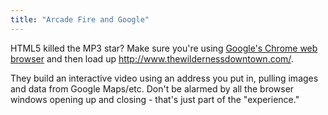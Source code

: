 ```yaml
---
title: "Arcade Fire and Google"
---
```

<p>HTML5 killed the MP3 star?  Make sure you're using <a href="http://www.google.com/chrome">Google's Chrome web browser</a> and then load up <a href="http://www.thewildernessdowntown.com/">http://www.thewildernessdowntown.com/</a>.</p>
<p>They build an interactive video using an address you put in, pulling images and data from Google Maps/etc.  Don't be alarmed by all the browser windows opening up and closing - that's just part of the "experience."</p>

